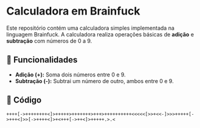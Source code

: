 # Calculadora em Brainfuck

Este repositório contém uma calculadora simples implementada na linguagem Brainfuck. A calculadora realiza operações básicas de **adição** e **subtração** com números de 0 a 9.

## 🚀 Funcionalidades

- **Adição (+):** Soma dois números entre 0 e 9.
- **Subtração (-):** Subtrai um número de outro, ambos entre 0 e 9.

## 📜 Código

```brainfuck
++++[->++++++++<]>+++++>+++++++>+++>++++++++++<<<<<[>>+<<-]>>>+++++[->+++<]>>[->++++<]>+<+++[->++<]>+++++.>.<

